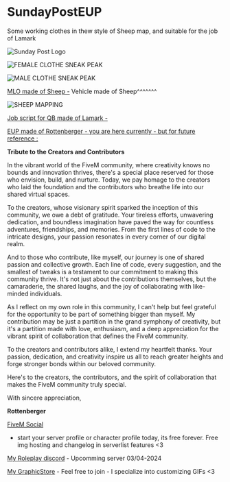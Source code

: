 # SundayPostEUP
Some working clothes in thew style of Sheep map, and suitable for the job of Lamark

![Sunday Post Logo](https://users-cdn.versescripts.net/99f8073f5323184bed29a1c6de00ff12.png)

![FEMALE CLOTHE SNEAK PEAK](https://s12.gifyu.com/images/SVfJt.gif)

![MALE CLOTHE SNEAK PEAK](https://gifyu.com/image/SVfJ5.gif)





[MLO made of Sheep -](https://github.com/cmgjones1231/Sheep-FreeReleases)
Vehicle made of Sheep^^^^^^^

![SHEEP MAPPING](https://users-cdn.versescripts.net/0c6acfaf9892140d82e556380b0de4b0.gif)

[Job script for QB made of Lamark -](https://github.com/LamaarK/amari-icecreamshop)


[EUP made of Rottenberger - you are here currently - but for future reference : ](https://github.com/iplayer1337fivem/SundayPostEUP/)



**Tribute to the Creators and Contributors**

In the vibrant world of the FiveM community, where creativity knows no bounds and innovation thrives, there's a special place reserved for those who envision, build, and nurture. Today, we pay homage to the creators who laid the foundation and the contributors who breathe life into our shared virtual spaces.

To the creators, whose visionary spirit sparked the inception of this community, we owe a debt of gratitude. Your tireless efforts, unwavering dedication, and boundless imagination have paved the way for countless adventures, friendships, and memories. From the first lines of code to the intricate designs, your passion resonates in every corner of our digital realm.

And to those who contribute, like myself, our journey is one of shared passion and collective growth. Each line of code, every suggestion, and the smallest of tweaks is a testament to our commitment to making this community thrive. It's not just about the contributions themselves, but the camaraderie, the shared laughs, and the joy of collaborating with like-minded individuals.

As I reflect on my own role in this community, I can't help but feel grateful for the opportunity to be part of something bigger than myself. My contribution may be just a partition in the grand symphony of creativity, but it's a partition made with love, enthusiasm, and a deep appreciation for the vibrant spirit of collaboration that defines the FiveM community.

To the creators and contributors alike, I extend my heartfelt thanks. Your passion, dedication, and creativity inspire us all to reach greater heights and forge stronger bonds within our beloved community.

Here's to the creators, the contributors, and the spirit of collaboration that makes the FiveM community truly special.

With sincere appreciation,

**Rottenberger**

 [FiveM Social](https://fivem.social/@advancedroleplay)  
 - start your server profile or character profile today, its free forever. Free img hosting and changelog in serverlist features <3
 
 [My Roleplay discord](https://discord.com/invite/advancedroleplay) - Upcomming server 03/04-2024

 [My GraphicStore](https://discord.gg/6W4jGY8B) - Feel free to join - I specialize into customizing GIFs <3
 
 




